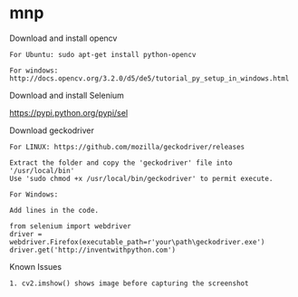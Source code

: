 # mnp

Download and install opencv
	
	For Ubuntu: sudo apt-get install python-opencv

	For windows: http://docs.opencv.org/3.2.0/d5/de5/tutorial_py_setup_in_windows.html

Download and install Selenium

https://pypi.python.org/pypi/sel

Download geckodriver

	For LINUX: https://github.com/mozilla/geckodriver/releases
	
	Extract the folder and copy the 'geckodriver' file into '/usr/local/bin'
	Use 'sudo chmod +x /usr/local/bin/geckodriver' to permit execute.

	For Windows:
	
	Add lines in the code.
 
	from selenium import webdriver
	driver = webdriver.Firefox(executable_path=r'your\path\geckodriver.exe')
	driver.get('http://inventwithpython.com')


Known Issues

    1. cv2.imshow() shows image before capturing the screenshot
